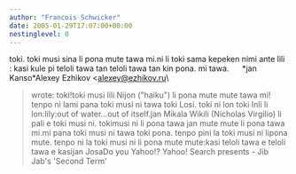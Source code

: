 ```yaml
---
author: "Francois Schwicker"
date: 2005-01-29T17:07:00+00:00
nestinglevel: 0
---
```

toki. toki musi sina li pona mute tawa mi.ni li toki sama kepeken nimi ante lili : kasi kule pi teloli tawa tan teloli tawa tan kin pona. mi tawa.      \*jan Kanso\*Alexey Ezhikov <[alexey@ezhikov.ru](mailto://alexey@ezhikov.ru)\
> wrote:
toki!toki musi lili Nijon ("haiku") li pona mute mute tawa mi! tenpo ni lami pana toki musi ni tawa toki Losi. toki ni lon toki Inli li lon:lily:out of water...out of itself.jan Mikala Wikili (Nicholas Virgilio) li pali e toki musi ni. tokimusi ni li pona tawa jan mute mute li pona tawa mi.mi pana toki musi ni tawa toki pona. tenpo pini la toki musi ni lipona mute. tenpo ni la toki musi ni li pona mute mute:kasi teloli tawa e teloli tawa e kasijan JosaDo you Yahoo!? Yahoo! Search presents - Jib Jab's 'Second Term'